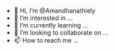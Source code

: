 - 👋 Hi, I’m @Amandhanathiely
- 👀 I’m interested in ...
- 🌱 I’m currently learning ...
- 💞️ I’m looking to collaborate on ...
- 📫 How to reach me ...

<!---
Amandhanathiely/Amandhanathiely is a ✨ special ✨ repository because its `README.md` (this file) appears on your GitHub profile.
You can click the Preview link to take a look at your changes.
--->
